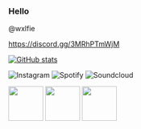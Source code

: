 ### Hello

@wxlfie

https://discord.gg/3MRhPTmWjM

[![GitHub stats](https://github-readme-stats.vercel.app/api?username=wxlfie646)](https://github.com/anuraghazra/github-readme-stats)

![Instagram](https://img.shields.io/badge/Instagram-000000?style=for-the-badge&logo=GitHub&logoColor=white)
![Spotify](https://img.shields.io/badge/Spotify-000000?style=for-the-badge&logo=GitHub&logoColor=white)
![Soundcloud](https://img.shields.io/badge/SoundCloud-000000?style=for-the-badge&logo=GitHub&logoColor=white)

<img src="https://simpleicons.org/icons/cplusplus.svg" width="69"> <img src="https://simpleicons.org/icons/csharp.svg" width="69"> <img src="https://images-wixmp-ed30a86b8c4ca887773594c2.wixmp.com/i/a55359db-8be9-4150-8c22-c4f54b6dfc96/df1d241-485b9236-f0ac-4804-a77d-6495d852801d.png/v1/fit/w_404,h_455/c_language___black_icon_by_therealtamuno_df1d241-375w-2x.png)https://images-wixmp-ed30a86b8c4ca887773594c2.wixmp.com/i/a55359db-8be9-4150-8c22-c4f54b6dfc96/df1d241-485b9236-f0ac-4804-a77d-6495d852801d.png/v1/fit/w_404,h_455/c_language___black_icon_by_therealtamuno_df1d241-375w-2x.png" width="69">


